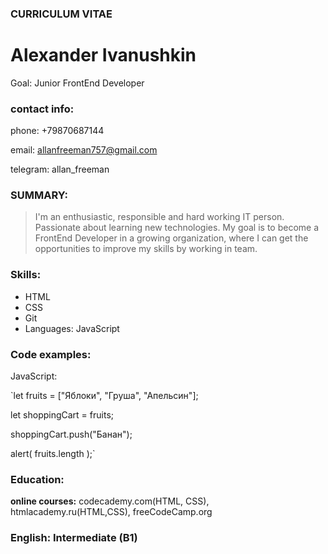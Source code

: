 ### CURRICULUM VITAE

# Alexander Ivanushkin

Goal: Junior FrontEnd Developer

### contact info:

phone: +79870687144

email: allanfreeman757@gmail.com

telegram: allan_freeman

### SUMMARY: 
>  I'm an enthusiastic, responsible and hard working IT person. Passionate about learning new technologies. 
>My goal is to become a FrontEnd Developer in a growing organization, where I can get the opportunities 
>to improve my skills by working in team.

### Skills: 
 - HTML 
  - CSS 
  - Git
 - Languages: JavaScript

### Code examples: 
JavaScript:

`let fruits = ["Яблоки", "Груша", "Апельсин"];

let shoppingCart = fruits;

shoppingCart.push("Банан");

alert( fruits.length );`

### Education:
 **online courses:** codecademy.com(HTML, CSS), htmlacademy.ru(HTML,CSS), freeCodeCamp.org

### English: Intermediate (B1)


